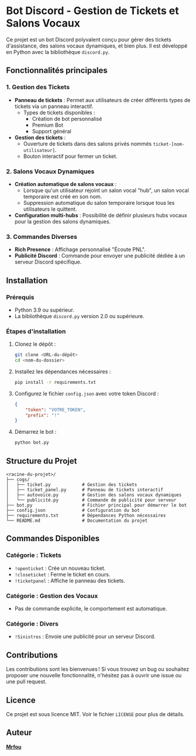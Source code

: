 # Bot Discord - Gestion de Tickets et Salons Vocaux

Ce projet est un bot Discord polyvalent conçu pour gérer des tickets d'assistance, des salons vocaux dynamiques, et bien plus. Il est développé en Python avec la bibliothèque `discord.py`.

## Fonctionnalités principales

### 1. Gestion des Tickets
- **Panneau de tickets** : Permet aux utilisateurs de créer différents types de tickets via un panneau interactif.
  - Types de tickets disponibles :
    - Création de bot personnalisé
    - Premium Bot
    - Support général
- **Gestion des tickets** :
  - Ouverture de tickets dans des salons privés nommés `ticket-[nom-utilisateur]`.
  - Bouton interactif pour fermer un ticket.

### 2. Salons Vocaux Dynamiques
- **Création automatique de salons vocaux** :
  - Lorsque qu'un utilisateur rejoint un salon vocal "hub", un salon vocal temporaire est créé en son nom.
  - Suppression automatique du salon temporaire lorsque tous les utilisateurs le quittent.
- **Configuration multi-hubs** : Possibilité de définir plusieurs hubs vocaux pour la gestion des salons dynamiques.

### 3. Commandes Diverses
- **Rich Presence** : Affichage personnalisé "Écoute PNL".
- **Publicité Discord** : Commande pour envoyer une publicité dédiée à un serveur Discord spécifique.

## Installation

### Prérequis
- Python 3.9 ou supérieur.
- La bibliothèque `discord.py` version 2.0 ou supérieure.

### Étapes d'installation
1. Clonez le dépôt :
   ```bash
   git clone <URL-du-dépôt>
   cd <nom-du-dossier>
   ```
2. Installez les dépendances nécessaires :
   ```bash
   pip install -r requirements.txt
   ```
3. Configurez le fichier `config.json` avec votre token Discord :
   ```json
   {
       "token": "VOTRE_TOKEN",
       "prefix": "!"
   }
   ```
4. Démarrez le bot :
   ```bash
   python bot.py
   ```

## Structure du Projet

```
<racine-du-projet>/
├── cogs/
│   ├── ticket.py            # Gestion des tickets
│   ├── ticket_panel.py      # Panneau de tickets interactif
│   ├── autovoice.py         # Gestion des salons vocaux dynamiques
│   └── publicité.py         # Commande de publicité pour serveur
├── bot.py                   # Fichier principal pour démarrer le bot
├── config.json              # Configuration du bot
├── requirements.txt         # Dépendances Python nécessaires
└── README.md                # Documentation du projet
```

## Commandes Disponibles

### Catégorie : Tickets
- `!openticket` : Crée un nouveau ticket.
- `!closeticket` : Ferme le ticket en cours.
- `!ticketpanel` : Affiche le panneau des tickets.

### Catégorie : Gestion des Vocaux
- Pas de commande explicite, le comportement est automatique.

### Catégorie : Divers
- `!Sinistros` : Envoie une publicité pour un serveur Discord.

## Contributions
Les contributions sont les bienvenues ! Si vous trouvez un bug ou souhaitez proposer une nouvelle fonctionnalité, n'hésitez pas à ouvrir une issue ou une pull request.

## Licence
Ce projet est sous licence MIT. Voir le fichier `LICENSE` pour plus de détails.

## Auteur
[**Mrfou**](https://github.com/mrfouu)
